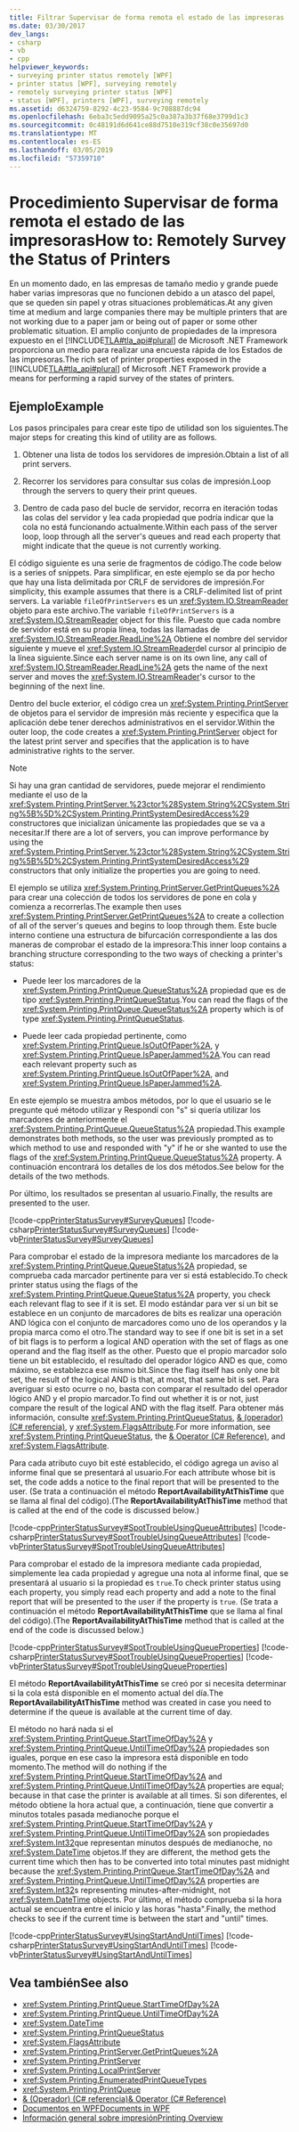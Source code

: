 ```yaml
---
title: Filtrar Supervisar de forma remota el estado de las impresoras
ms.date: 03/30/2017
dev_langs:
- csharp
- vb
- cpp
helpviewer_keywords:
- surveying printer status remotely [WPF]
- printer status [WPF], surveying remotely
- remotely surveying printer status [WPF]
- status [WPF], printers [WPF], surveying remotely
ms.assetid: d6324759-8292-4c23-9584-9c708887dc94
ms.openlocfilehash: 6eba3c5edd9095a25c0a387a3b37f68e3799d1c3
ms.sourcegitcommit: 0c48191d6d641ce88d7510e319cf38c0e35697d0
ms.translationtype: MT
ms.contentlocale: es-ES
ms.lasthandoff: 03/05/2019
ms.locfileid: "57359710"
---
```

# <a name="how-to-remotely-survey-the-status-of-printers"></a><span data-ttu-id="d5374-102">Procedimiento Supervisar de forma remota el estado de las impresoras</span><span class="sxs-lookup"><span data-stu-id="d5374-102">How to: Remotely Survey the Status of Printers</span></span>
<span data-ttu-id="d5374-103">En un momento dado, en las empresas de tamaño medio y grande puede haber varias impresoras que no funcionen debido a un atasco del papel, que se queden sin papel y otras situaciones problemáticas.</span><span class="sxs-lookup"><span data-stu-id="d5374-103">At any given time at medium and large companies there may be multiple printers that are not working due to a paper jam or being out of paper or some other problematic situation.</span></span> <span data-ttu-id="d5374-104">El amplio conjunto de propiedades de la impresora expuesto en el [!INCLUDE[TLA#tla_api#plural](../../../../includes/tlasharptla-apisharpplural-md.md)] de Microsoft .NET Framework proporciona un medio para realizar una encuesta rápida de los Estados de las impresoras.</span><span class="sxs-lookup"><span data-stu-id="d5374-104">The rich set of printer properties exposed in the [!INCLUDE[TLA#tla_api#plural](../../../../includes/tlasharptla-apisharpplural-md.md)] of Microsoft .NET Framework provide a means for performing a rapid survey of the states of printers.</span></span>  
  
## <a name="example"></a><span data-ttu-id="d5374-105">Ejemplo</span><span class="sxs-lookup"><span data-stu-id="d5374-105">Example</span></span>  
 <span data-ttu-id="d5374-106">Los pasos principales para crear este tipo de utilidad son los siguientes.</span><span class="sxs-lookup"><span data-stu-id="d5374-106">The major steps for creating this kind of utility are as follows.</span></span>  
  
1.  <span data-ttu-id="d5374-107">Obtener una lista de todos los servidores de impresión.</span><span class="sxs-lookup"><span data-stu-id="d5374-107">Obtain a list of all print servers.</span></span>  
  
2.  <span data-ttu-id="d5374-108">Recorrer los servidores para consultar sus colas de impresión.</span><span class="sxs-lookup"><span data-stu-id="d5374-108">Loop through the servers to query their print queues.</span></span>  
  
3.  <span data-ttu-id="d5374-109">Dentro de cada paso del bucle de servidor, recorra en iteración todas las colas del servidor y lea cada propiedad que podría indicar que la cola no está funcionando actualmente.</span><span class="sxs-lookup"><span data-stu-id="d5374-109">Within each pass of the server loop, loop through all the server's queues and read each property that might indicate that the queue is not currently working.</span></span>  
  
 <span data-ttu-id="d5374-110">El código siguiente es una serie de fragmentos de código.</span><span class="sxs-lookup"><span data-stu-id="d5374-110">The code below is a series of snippets.</span></span> <span data-ttu-id="d5374-111">Para simplificar, en este ejemplo se da por hecho que hay una lista delimitada por CRLF de servidores de impresión.</span><span class="sxs-lookup"><span data-stu-id="d5374-111">For simplicity, this example assumes that there is a CRLF-delimited list of print servers.</span></span> <span data-ttu-id="d5374-112">La variable `fileOfPrintServers` es un <xref:System.IO.StreamReader> objeto para este archivo.</span><span class="sxs-lookup"><span data-stu-id="d5374-112">The variable `fileOfPrintServers` is a <xref:System.IO.StreamReader> object for this file.</span></span> <span data-ttu-id="d5374-113">Puesto que cada nombre de servidor está en su propia línea, todas las llamadas de <xref:System.IO.StreamReader.ReadLine%2A> Obtiene el nombre del servidor siguiente y mueve el <xref:System.IO.StreamReader>del cursor al principio de la línea siguiente.</span><span class="sxs-lookup"><span data-stu-id="d5374-113">Since each server name is on its own line, any call of <xref:System.IO.StreamReader.ReadLine%2A> gets the name of the next server and moves the <xref:System.IO.StreamReader>'s cursor to the beginning of the next line.</span></span>  
  
 <span data-ttu-id="d5374-114">Dentro del bucle exterior, el código crea un <xref:System.Printing.PrintServer> de objetos para el servidor de impresión más reciente y especifica que la aplicación debe tener derechos administrativos en el servidor.</span><span class="sxs-lookup"><span data-stu-id="d5374-114">Within the outer loop, the code creates a <xref:System.Printing.PrintServer> object for the latest print server and specifies that the application is to have administrative rights to the server.</span></span>  
  
> [!NOTE]
>  <span data-ttu-id="d5374-115">Si hay una gran cantidad de servidores, puede mejorar el rendimiento mediante el uso de la <xref:System.Printing.PrintServer.%23ctor%28System.String%2CSystem.String%5B%5D%2CSystem.Printing.PrintSystemDesiredAccess%29> constructores que inicializan únicamente las propiedades que se va a necesitar.</span><span class="sxs-lookup"><span data-stu-id="d5374-115">If there are a lot of servers, you can improve performance by using the <xref:System.Printing.PrintServer.%23ctor%28System.String%2CSystem.String%5B%5D%2CSystem.Printing.PrintSystemDesiredAccess%29> constructors that only initialize the properties you are going to need.</span></span>  
  
 <span data-ttu-id="d5374-116">El ejemplo se utiliza <xref:System.Printing.PrintServer.GetPrintQueues%2A> para crear una colección de todos los servidores de pone en cola y comienza a recorrerlas.</span><span class="sxs-lookup"><span data-stu-id="d5374-116">The example then uses <xref:System.Printing.PrintServer.GetPrintQueues%2A> to create a collection of all of the server's queues and begins to loop through them.</span></span> <span data-ttu-id="d5374-117">Este bucle interno contiene una estructura de bifurcación correspondiente a las dos maneras de comprobar el estado de la impresora:</span><span class="sxs-lookup"><span data-stu-id="d5374-117">This inner loop contains a branching structure corresponding to the two ways of checking a printer's status:</span></span>  
  
-   <span data-ttu-id="d5374-118">Puede leer los marcadores de la <xref:System.Printing.PrintQueue.QueueStatus%2A> propiedad que es de tipo <xref:System.Printing.PrintQueueStatus>.</span><span class="sxs-lookup"><span data-stu-id="d5374-118">You can read the flags of the <xref:System.Printing.PrintQueue.QueueStatus%2A> property which is of type <xref:System.Printing.PrintQueueStatus>.</span></span>  
  
-   <span data-ttu-id="d5374-119">Puede leer cada propiedad pertinente, como <xref:System.Printing.PrintQueue.IsOutOfPaper%2A>, y <xref:System.Printing.PrintQueue.IsPaperJammed%2A>.</span><span class="sxs-lookup"><span data-stu-id="d5374-119">You can read each relevant property such as <xref:System.Printing.PrintQueue.IsOutOfPaper%2A>, and <xref:System.Printing.PrintQueue.IsPaperJammed%2A>.</span></span>  
  
 <span data-ttu-id="d5374-120">En este ejemplo se muestra ambos métodos, por lo que el usuario se le pregunte qué método utilizar y Respondí con "s" si quería utilizar los marcadores de anteriormente el <xref:System.Printing.PrintQueue.QueueStatus%2A> propiedad.</span><span class="sxs-lookup"><span data-stu-id="d5374-120">This example demonstrates both methods, so the user was previously prompted as to which method to use and responded with "y" if he or she wanted to use the flags of the <xref:System.Printing.PrintQueue.QueueStatus%2A> property.</span></span> <span data-ttu-id="d5374-121">A continuación encontrará los detalles de los dos métodos.</span><span class="sxs-lookup"><span data-stu-id="d5374-121">See below for the details of the two methods.</span></span>  
  
 <span data-ttu-id="d5374-122">Por último, los resultados se presentan al usuario.</span><span class="sxs-lookup"><span data-stu-id="d5374-122">Finally, the results are presented to the user.</span></span>  
  
 [!code-cpp[PrinterStatusSurvey#SurveyQueues](~/samples/snippets/cpp/VS_Snippets_Wpf/PrinterStatusSurvey/CPP/Program.cpp#surveyqueues)]
 [!code-csharp[PrinterStatusSurvey#SurveyQueues](~/samples/snippets/csharp/VS_Snippets_Wpf/PrinterStatusSurvey/CSharp/Program.cs#surveyqueues)]
 [!code-vb[PrinterStatusSurvey#SurveyQueues](~/samples/snippets/visualbasic/VS_Snippets_Wpf/PrinterStatusSurvey/visualbasic/program.vb#surveyqueues)]  
  
 <span data-ttu-id="d5374-123">Para comprobar el estado de la impresora mediante los marcadores de la <xref:System.Printing.PrintQueue.QueueStatus%2A> propiedad, se comprueba cada marcador pertinente para ver si está establecido.</span><span class="sxs-lookup"><span data-stu-id="d5374-123">To check printer status using the flags of the <xref:System.Printing.PrintQueue.QueueStatus%2A> property, you check each relevant flag to see if it is set.</span></span> <span data-ttu-id="d5374-124">El modo estándar para ver si un bit se establece en un conjunto de marcadores de bits es realizar una operación AND lógica con el conjunto de marcadores como uno de los operandos y la propia marca como el otro.</span><span class="sxs-lookup"><span data-stu-id="d5374-124">The standard way to see if one bit is set in a set of bit flags is to perform a logical AND operation with the set of flags as one operand and the flag itself as the other.</span></span> <span data-ttu-id="d5374-125">Puesto que el propio marcador solo tiene un bit establecido, el resultado del operador lógico AND es que, como máximo, se establezca ese mismo bit.</span><span class="sxs-lookup"><span data-stu-id="d5374-125">Since the flag itself has only one bit set, the result of the logical AND is that, at most, that same bit is set.</span></span> <span data-ttu-id="d5374-126">Para averiguar si esto ocurre o no, basta con comparar el resultado del operador lógico AND y el propio marcador.</span><span class="sxs-lookup"><span data-stu-id="d5374-126">To find out whether it is or not, just compare the result of the logical AND with the flag itself.</span></span> <span data-ttu-id="d5374-127">Para obtener más información, consulte <xref:System.Printing.PrintQueueStatus>, [& (operador) (C# referencia)](~/docs/csharp/language-reference/operators/and-operator.md), y <xref:System.FlagsAttribute>.</span><span class="sxs-lookup"><span data-stu-id="d5374-127">For more information, see <xref:System.Printing.PrintQueueStatus>, the [& Operator (C# Reference)](~/docs/csharp/language-reference/operators/and-operator.md), and <xref:System.FlagsAttribute>.</span></span>  
  
 <span data-ttu-id="d5374-128">Para cada atributo cuyo bit esté establecido, el código agrega un aviso al informe final que se presentará al usuario.</span><span class="sxs-lookup"><span data-stu-id="d5374-128">For each attribute whose bit is set, the code adds a notice to the final report that will be presented to the user.</span></span> <span data-ttu-id="d5374-129">(Se trata a continuación el método **ReportAvailabilityAtThisTime** que se llama al final del código).</span><span class="sxs-lookup"><span data-stu-id="d5374-129">(The **ReportAvailabilityAtThisTime** method that is called at the end of the code is discussed below.)</span></span>  
  
 [!code-cpp[PrinterStatusSurvey#SpotTroubleUsingQueueAttributes](~/samples/snippets/cpp/VS_Snippets_Wpf/PrinterStatusSurvey/CPP/Program.cpp#spottroubleusingqueueattributes)]
 [!code-csharp[PrinterStatusSurvey#SpotTroubleUsingQueueAttributes](~/samples/snippets/csharp/VS_Snippets_Wpf/PrinterStatusSurvey/CSharp/Program.cs#spottroubleusingqueueattributes)]
 [!code-vb[PrinterStatusSurvey#SpotTroubleUsingQueueAttributes](~/samples/snippets/visualbasic/VS_Snippets_Wpf/PrinterStatusSurvey/visualbasic/program.vb#spottroubleusingqueueattributes)]  
  
 <span data-ttu-id="d5374-130">Para comprobar el estado de la impresora mediante cada propiedad, simplemente lea cada propiedad y agregue una nota al informe final, que se presentará al usuario si la propiedad es `true`.</span><span class="sxs-lookup"><span data-stu-id="d5374-130">To check printer status using each property, you simply read each property and add a note to the final report that will be presented to the user if the property is `true`.</span></span> <span data-ttu-id="d5374-131">(Se trata a continuación el método **ReportAvailabilityAtThisTime** que se llama al final del código).</span><span class="sxs-lookup"><span data-stu-id="d5374-131">(The **ReportAvailabilityAtThisTime** method that is called at the end of the code is discussed below.)</span></span>  
  
 [!code-cpp[PrinterStatusSurvey#SpotTroubleUsingQueueProperties](~/samples/snippets/cpp/VS_Snippets_Wpf/PrinterStatusSurvey/CPP/Program.cpp#spottroubleusingqueueproperties)]
 [!code-csharp[PrinterStatusSurvey#SpotTroubleUsingQueueProperties](~/samples/snippets/csharp/VS_Snippets_Wpf/PrinterStatusSurvey/CSharp/Program.cs#spottroubleusingqueueproperties)]
 [!code-vb[PrinterStatusSurvey#SpotTroubleUsingQueueProperties](~/samples/snippets/visualbasic/VS_Snippets_Wpf/PrinterStatusSurvey/visualbasic/program.vb#spottroubleusingqueueproperties)]  
  
 <span data-ttu-id="d5374-132">El método **ReportAvailabilityAtThisTime** se creó por si necesita determinar si la cola está disponible en el momento actual del día.</span><span class="sxs-lookup"><span data-stu-id="d5374-132">The **ReportAvailabilityAtThisTime** method was created in case you need to determine if the queue is available at the current time of day.</span></span>  
  
 <span data-ttu-id="d5374-133">El método no hará nada si el <xref:System.Printing.PrintQueue.StartTimeOfDay%2A> y <xref:System.Printing.PrintQueue.UntilTimeOfDay%2A> propiedades son iguales, porque en ese caso la impresora está disponible en todo momento.</span><span class="sxs-lookup"><span data-stu-id="d5374-133">The method will do nothing if the <xref:System.Printing.PrintQueue.StartTimeOfDay%2A> and <xref:System.Printing.PrintQueue.UntilTimeOfDay%2A> properties are equal; because in that case the printer is available at all times.</span></span> <span data-ttu-id="d5374-134">Si son diferentes, el método obtiene la hora actual que, a continuación, tiene que convertir a minutos totales pasada medianoche porque el <xref:System.Printing.PrintQueue.StartTimeOfDay%2A> y <xref:System.Printing.PrintQueue.UntilTimeOfDay%2A> son propiedades <xref:System.Int32>que representan minutos después de medianoche, no <xref:System.DateTime> objetos.</span><span class="sxs-lookup"><span data-stu-id="d5374-134">If they are different, the method gets the current time which then has to be converted into total minutes past midnight because the <xref:System.Printing.PrintQueue.StartTimeOfDay%2A> and <xref:System.Printing.PrintQueue.UntilTimeOfDay%2A> properties are <xref:System.Int32>s representing minutes-after-midnight, not <xref:System.DateTime> objects.</span></span> <span data-ttu-id="d5374-135">Por último, el método comprueba si la hora actual se encuentra entre el inicio y las horas "hasta".</span><span class="sxs-lookup"><span data-stu-id="d5374-135">Finally, the method checks to see if the current time is between the start and "until" times.</span></span>  
  
 [!code-cpp[PrinterStatusSurvey#UsingStartAndUntilTimes](~/samples/snippets/cpp/VS_Snippets_Wpf/PrinterStatusSurvey/CPP/Program.cpp#usingstartanduntiltimes)]
 [!code-csharp[PrinterStatusSurvey#UsingStartAndUntilTimes](~/samples/snippets/csharp/VS_Snippets_Wpf/PrinterStatusSurvey/CSharp/Program.cs#usingstartanduntiltimes)]
 [!code-vb[PrinterStatusSurvey#UsingStartAndUntilTimes](~/samples/snippets/visualbasic/VS_Snippets_Wpf/PrinterStatusSurvey/visualbasic/program.vb#usingstartanduntiltimes)]  
  
## <a name="see-also"></a><span data-ttu-id="d5374-136">Vea también</span><span class="sxs-lookup"><span data-stu-id="d5374-136">See also</span></span>
- <xref:System.Printing.PrintQueue.StartTimeOfDay%2A>
- <xref:System.Printing.PrintQueue.UntilTimeOfDay%2A>
- <xref:System.DateTime>
- <xref:System.Printing.PrintQueueStatus>
- <xref:System.FlagsAttribute>
- <xref:System.Printing.PrintServer.GetPrintQueues%2A>
- <xref:System.Printing.PrintServer>
- <xref:System.Printing.LocalPrintServer>
- <xref:System.Printing.EnumeratedPrintQueueTypes>
- <xref:System.Printing.PrintQueue>
- [<span data-ttu-id="d5374-137">& (Operador) (C# referencia)</span><span class="sxs-lookup"><span data-stu-id="d5374-137">& Operator (C# Reference)</span></span>](~/docs/csharp/language-reference/operators/and-operator.md)
- [<span data-ttu-id="d5374-138">Documentos en WPF</span><span class="sxs-lookup"><span data-stu-id="d5374-138">Documents in WPF</span></span>](documents-in-wpf.md)
- [<span data-ttu-id="d5374-139">Información general sobre impresión</span><span class="sxs-lookup"><span data-stu-id="d5374-139">Printing Overview</span></span>](printing-overview.md)
